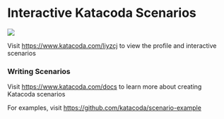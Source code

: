 # Interactive Katacoda Scenarios

[![](http://shields.katacoda.com/katacoda/liyzcj/count.svg)](https://www.katacoda.com/liyzcj "Get your profile on Katacoda.com")

Visit https://www.katacoda.com/liyzcj to view the profile and interactive scenarios

### Writing Scenarios
Visit https://www.katacoda.com/docs to learn more about creating Katacoda scenarios

For examples, visit https://github.com/katacoda/scenario-example
